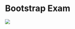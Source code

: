 <h1>Bootstrap Exam</h1>

<img src="doctor image">
<a href="https://quiet-dolphin-bb1276.netlify.app"></a>

